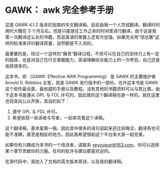 # GAWK： awk 完全参考手册

这是 GAWK 4.1.2 版本的指南的中文翻译稿。目前由我一个人完成翻译。翻译时间用时大概在 3 个月左右。但是只能是在工作之余的时间里进行翻译。由于这是我第一次翻译这么长的书籍，而且英语的掌握上还有欠加强。如果完全用“信达雅”这样的标准来评价翻译质量，自然都是不入流的。

最重要的是，经过一个这样的“痛苦”翻译过程，不但可以在自己的坚持力上有一定的锻炼，也是对自己在行文掌握能力，英语理解综合能力上的一次考验。自己还是收获很多的。

这本书，即 《GAWK: Effective AWK Programming》 是 GAWK 的主要维护者 Arnold D. Robbins 主笔，其是 GAWK 发行版中的一部份。也许这本书是 GAWK 这个软件最全面，最权威的手册以及教程。没有其他的书籍资料可以与其比肩。由于这本书是遵从 GPL 与 FDL 许可的，因此我的这个翻译稿也是一样的。我在这里也将其向公众开放，其目的如下：

1. 遵守 GPL 与 FDL 许可。
2. 希望收获一些读者与写者，一起来完善这个译稿。

这个翻译稿，基本是第一稿，因此其中很多的语句读起来还比较晦涩，翻译有也可能不准确，甚至是相反的地方。因此我希望借助这个平台来大家一起完善。

如果你有兴趣成为本书的一个改进者，请联系 yeyouqun@163.com，你可以选择某个章节贡献你的力量。任何的批评与建议都是欢迎的。

在源代码中，我加入了文档的英文版本原谅，以及我的翻译稿。
